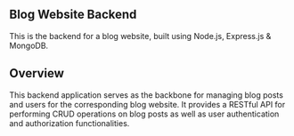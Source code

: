 Blog Website Backend
--------------------

This is the backend for a blog website, built using Node.js, Express.js & MongoDB.

Overview
--------
This backend application serves as the backbone for managing blog posts and users for the corresponding blog website. It provides a RESTful API for performing CRUD operations on blog posts as well as user authentication and authorization functionalities.
